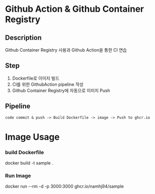 # Github Action & Github Container Registry
## Description
Github Container Registry 사용과 Github Action을 통한 CI 연습
## Step
1. Dockerfile로 이미지 빌드 
2. CI를 위한 GithubAction pipeline 작성
3. Github Container Registry에 자동으로 이미지 Push
## Pipeline
```
code commit & push -> Build Dockerfile -> image -> Push to ghcr.io
```
# Image Usage
### build Dockerfile
docker build -t sample .
### Run Image
docker run --rm -d -p 3000:3000 ghcr.io/namhj94/sample